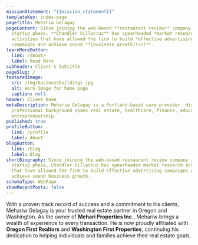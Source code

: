```yaml
---
missionStatement: "{{mission_statement}}"
templateKey: index-page
pageTitle: Mehariw Gelagay
pageContent: Since joining the web-based **restaurant review** company in its
  startup phase, **Chandler Villacruz** has spearheaded *market research*
  activities that have allowed the firm to build *effective advertising*
  campaigns and achieve sound **[business growth](<>)**.
learnMoreButton:
  link: /about/
  label: Read More
subheader: Client's Subtitle
pageSlug: /
featuredImage:
  src: /img/businessbuildings.jpg
  alt: Hero Image for home page
  caption: null
header: Client Name
metaDescription: Mehariw Gelagay is a Portland-based care provider. His
  professional background spans real estate, healthcare, finance, education, and
  entrepreneurship.
published: true
profileButton:
  link: /profile
  label: About
blogButton:
  link: /blog
  label: Blog
shortBiography: Since joining the web-based restaurant review company in its
  startup phase, Chandler Villacruz has spearheaded market research activities
  that have allowed the firm to build effective advertising campaigns and
  achieve sound business growth.
schemaType: WebPage
showRecentPosts: false
---
```

With a proven track record of success and a commitment to his clients, Mehariw Gelagay is your trusted real estate partner in Oregon and Washington. As the owner of **Mehari Properties Inc.**, Mehariw brings a wealth of experience to every transaction. He is now proudly affiliated with **Oregon First Realtors** and **Washington First Properties**, continuing his dedication to helping individuals and families achieve their real estate goals.